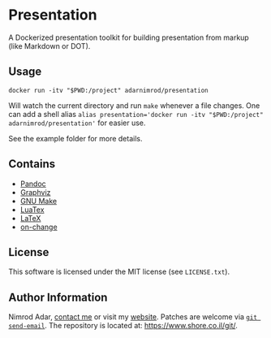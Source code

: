 # Presentation

A Dockerized presentation toolkit for building presentation from markup (like
Markdown or DOT).

## Usage

`docker run -itv "$PWD:/project" adarnimrod/presentation`

Will watch the current directory and run `make` whenever a file changes. One can
add a shell alias `alias presentation='docker run -itv "$PWD:/project"
adarnimrod/presentation'` for easier use.

See the example folder for more details.

## Contains

- [Pandoc](http://pandoc.org/)
- [Graphviz](www.graphviz.org/)
- [GNU Make](https://www.gnu.org/software/make/)
- [LuaTex](http://luatex.org/)
- [LaTeX](http://www.latex-project.org/)
- [on-change](https://github.com/spelufo/on-change)

## License

This software is licensed under the MIT license (see `LICENSE.txt`).

## Author Information

Nimrod Adar, [contact me](mailto:nimrod@shore.co.il) or visit my [website](
https://www.shore.co.il/). Patches are welcome via [`git send-email`](
http://git-scm.com/book/en/v2/Git-Commands-Email). The repository is located
at: <https://www.shore.co.il/git/>.
